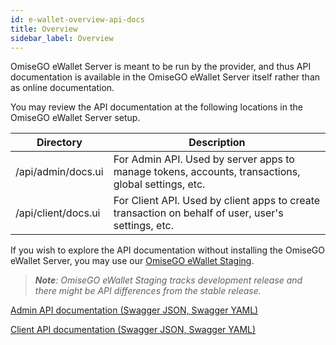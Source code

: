 ```yaml
---
id: e-wallet-overview-api-docs
title: Overview
sidebar_label: Overview
---
```


OmiseGO eWallet Server is meant to be run by the provider, and thus API documentation is available in the OmiseGO eWallet Server itself rather than as online documentation. 

You may review the API documentation at the following locations in the OmiseGO eWallet Server setup.

| Directory  |  Description  |
| ---       | ---           |
| /api/admin/docs.ui  |  For Admin API. Used by server apps to manage tokens, accounts, transactions, global settings, etc. |
| /api/client/docs.ui |  For Client API. Used by client apps to create transaction on behalf of user, user's settings, etc. |


If you wish to explore the API documentation without installing the OmiseGO eWallet Server, you may use our [OmiseGO eWallet Staging](https://ewallet.staging.omisego.io/). 

> ***Note**: OmiseGO eWallet Staging tracks development release and there might be API differences from the stable release.*

[Admin API documentation (Swagger JSON, Swagger YAML)](https://ewallet.staging.omisego.io/api/admin/docs.ui)

[Client API documentation (Swagger JSON, Swagger YAML)](https://ewallet.staging.omisego.io/api/client/docs.ui)
